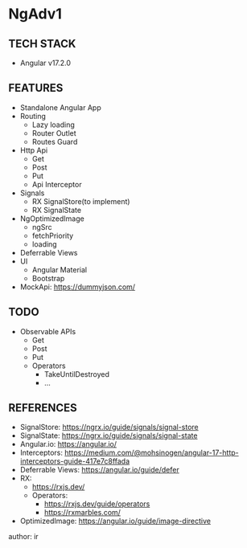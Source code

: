 # NgAdv1

## TECH STACK

- Angular v17.2.0

## FEATURES

- Standalone Angular App
- Routing
  - Lazy loading
  - Router Outlet
  - Routes Guard
- Http Api
  - Get
  - Post
  - Put
  - Api Interceptor
- Signals
  - RX SignalStore(to implement)
  - RX SignalState
- NgOptimizedImage
  - ngSrc
  - fetchPriority
  - loading
- Deferrable Views
- UI
  - Angular Material
  - Bootstrap
- MockApi: https://dummyjson.com/

## TODO

- Observable APIs
  - Get
  - Post
  - Put
  - Operators
    - TakeUntilDestroyed
    - ...

## REFERENCES

- SignalStore: https://ngrx.io/guide/signals/signal-store
- SignalState: https://ngrx.io/guide/signals/signal-state
- Angular.io: https://angular.io/
- Interceptors: https://medium.com/@mohsinogen/angular-17-http-interceptors-guide-417e7c8ffada
- Deferrable Views: https://angular.io/guide/defer
- RX:
  - https://rxjs.dev/
  - Operators:
    - https://rxjs.dev/guide/operators
    - https://rxmarbles.com/
- OptimizedImage: https://angular.io/guide/image-directive

author: ir
